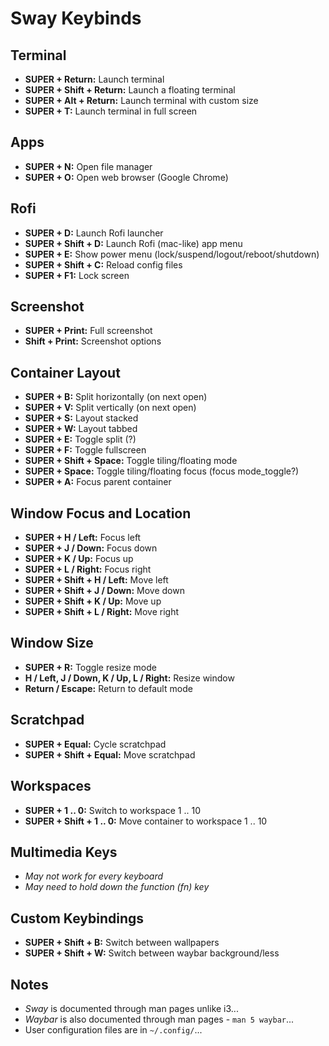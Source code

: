 # Sway Keybinds

## Terminal
- **SUPER + Return:** Launch terminal
- **SUPER + Shift + Return:** Launch a floating terminal
- **SUPER + Alt + Return:** Launch terminal with custom size
- **SUPER + T:** Launch terminal in full screen

## Apps
- **SUPER + N:** Open file manager
- **SUPER + O:** Open web browser (Google Chrome)

## Rofi
- **SUPER + D:** Launch Rofi launcher
- **SUPER + Shift + D:** Launch Rofi (mac-like) app menu
- **SUPER + E:** Show power menu (lock/suspend/logout/reboot/shutdown)
- **SUPER + Shift + C:** Reload config files
- **SUPER + F1:** Lock screen

## Screenshot
- **SUPER + Print:** Full screenshot
- **Shift + Print:** Screenshot options

## Container Layout
- **SUPER + B:** Split horizontally (on next open)
- **SUPER + V:** Split vertically (on next open)
- **SUPER + S:** Layout stacked
- **SUPER + W:** Layout tabbed
- **SUPER + E:** Toggle split (?)
- **SUPER + F:** Toggle fullscreen
- **SUPER + Shift + Space:** Toggle tiling/floating mode
- **SUPER + Space:** Toggle tiling/floating focus (focus mode_toggle?)
- **SUPER + A:** Focus parent container

## Window Focus and Location
- **SUPER + H / Left:** Focus left
- **SUPER + J / Down:** Focus down
- **SUPER + K / Up:** Focus up
- **SUPER + L / Right:** Focus right
- **SUPER + Shift + H / Left:** Move left
- **SUPER + Shift + J / Down:** Move down
- **SUPER + Shift + K / Up:** Move up
- **SUPER + Shift + L / Right:** Move right

## Window Size
- **SUPER + R:** Toggle resize mode
- **H / Left, J / Down, K / Up, L / Right:** Resize window
- **Return / Escape:** Return to default mode

## Scratchpad
- **SUPER + Equal:** Cycle scratchpad
- **SUPER + Shift + Equal:** Move scratchpad

## Workspaces
- **SUPER + 1 .. 0:** Switch to workspace 1 .. 10
- **SUPER + Shift + 1 .. 0:** Move container to workspace 1 .. 10

## Multimedia Keys
- *May not work for every keyboard*
- *May need to hold down the function (fn) key*

## Custom Keybindings
- **SUPER + Shift + B:** Switch between wallpapers
- **SUPER + Shift + W:** Switch between waybar background/less

## Notes
- *Sway* is documented through man pages unlike i3...
- *Waybar* is also documented through man pages - `man 5 waybar`...
- User configuration files are in `~/.config/`...
